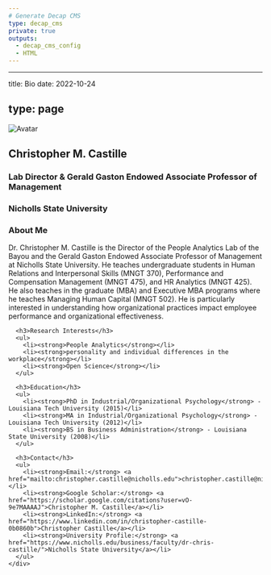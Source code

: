 ```yaml
---
# Generate Decap CMS
type: decap_cms
private: true
outputs:
  - decap_cms_config
  - HTML
---
```


---
title: Bio
date: 2022-10-24

type: page
---

<div class="row" itemprop="author" itemscope itemtype="http://schema.org/Person">
  <div class="col-12 col-lg-4">
    <div id="profile">
      <img class="portrait" src="/img/avatar.jpg" itemprop="image" alt="Avatar">
      <div class="portrait-title">
        <h2 itemprop="name">Christopher M. Castille</h2>
        <h3 itemprop="jobTitle">Lab Director & Gerald Gaston Endowed Associate Professor of Management</h3>
        <h3 itemprop="worksFor" itemscope itemtype="http://schema.org/Organization">
          <span itemprop="name">Nicholls State University</span>
        </h3>
      </div>
    </div>
  </div>
  <div class="col-12 col-lg-8">
    <div class="article-style" itemprop="description">
      <h3>About Me</h3>
      <p>Dr. Christopher M. Castille is the Director of the People Analytics Lab of the Bayou and the Gerald Gaston Endowed Associate Professor of Management at Nicholls State University. He teaches undergraduate students in Human Relations and Interpersonal Skills (MNGT 370), Performance and Compensation Management (MNGT 475), and HR Analytics (MNGT 425). He also teaches in the graduate (MBA) and Executive MBA programs where he teaches Managing Human Capital (MNGT 502). He is particularly interested in understanding how organizational practices impact employee performance and organizational effectiveness.</p>

      <h3>Research Interests</h3>
      <ul>
        <li><strong>People Analytics</strong></li>
        <li><strong>personality and individual differences in the workplace</strong></li>
        <li><strong>Open Science</strong></li>
      </ul>

      <h3>Education</h3>
      <ul>
        <li><strong>PhD in Industrial/Organizational Psychology</strong> - Louisiana Tech University (2015)</li>
        <li><strong>MA in Industrial/Organizational Psychology</strong> - Louisiana Tech University (2012)</li>
        <li><strong>BS in Business Administration</strong> - Louisiana State University (2008)</li>
      </ul>

      <h3>Contact</h3>
      <ul>
        <li><strong>Email:</strong> <a href="mailto:christopher.castille@nicholls.edu">christopher.castille@nicholls.edu</a></li>
        <li><strong>Google Scholar:</strong> <a href="https://scholar.google.com/citations?user=vO-9e7MAAAAJ">Christopher M. Castille</a></li>
        <li><strong>LinkedIn:</strong> <a href="https://www.linkedin.com/in/christopher-castille-0b0860b">Christopher Castille</a></li>
        <li><strong>University Profile:</strong> <a href="https://www.nicholls.edu/business/faculty/dr-chris-castille/">Nicholls State University</a></li>
      </ul>
    </div>
  </div>
</div>
